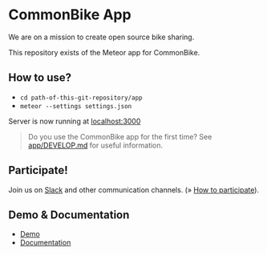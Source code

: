 # CommonBike App

We are on a mission to create open source bike sharing.

This repository exists of the Meteor app for CommonBike.

## How to use?

- `cd path-of-this-git-repository/app`
- `meteor --settings settings.json`

Server is now running at [localhost:3000](http://localhost:3000)

> Do you use the CommonBike app for the first time? See [app/DEVELOP.md](app/DEVELOP.md) for useful information.

## Participate!

Join us on [Slack](http://slack.common.bike) and other communication channels. (&raquo; [How to participate](https://github.com/CommonBike/wiki/wiki/How-to-participate)).

## Demo & Documentation

- [Demo](https://common.bike)
- [Documentation](https://github.com/CommonBike/commonbike-documentation/wiki)
